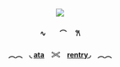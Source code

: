 ##### <p align="center"> ![](https://media.tenor.com/dKWwfQgs9KoAAAAj/enstars.gif)
####  <p align="center">∿　　⌒　      𐙚
####  <p align="center">︵︵ ⠀◟ [ata](https://valkyrie.atabook.org)　𓏵　[rentry](https://rentry.co/grotesquedoll)◞ ⠀︵︵
####  <p align="center"> 
